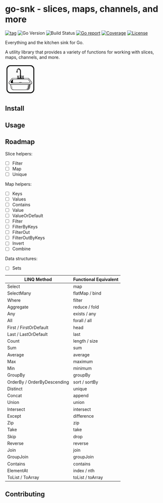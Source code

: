 # go-snk - slices, maps, channels, and more
[![tag](https://img.shields.io/github/tag/samber/lo.svg)](https://github.com/SharkByteSoftware/go-snk/releases)
![Go Version](https://img.shields.io/badge/Go-%3E%3D%201.25-%23007d9c)
![Build Status](https://github.com/SharkByteSoftware/go-snk/actions/workflows/test.yml/badge.svg)
[![Go report](https://goreportcard.com/badge/github.com/samber/lo)](https://goreportcard.com/report/SharkByteSoftware/go-snk)
[![Coverage](https://img.shields.io/codecov/c/github/samber/lo)](https://codecov.io/gh/SharkByteSoftware/go-snk)
[![License](https://img.shields.io/github/license/SharkByteSoftware/go-snk)](./LICENSE)

Everything and the kitchen sink for Go.

A utility library that provides a variety of functions for working with slices, maps, channels, and more.

![go-snk](img/logo.png)
## Install

## Usage

## Roadmap

Slice helpers:
- [ ] Filter
- [ ] Map
- [ ] Unique

Map helpers:
- [ ] Keys
- [ ] Values
- [ ] Contains
- [ ] Value
- [ ] ValueOrDefault
- [ ] Filter
- [ ] FilterByKeys
- [ ] FilterOut
- [ ] FilterOutByKeys
- [ ] Invert
- [ ] Combine

Data structures:
- [ ] Sets

| LINQ Method              | Functional Equivalent       |
|--------------------------|-----------------------------|
| Select                   | map                         |
| SelectMany               | flatMap / bind              |
| Where                    | filter                      |
| Aggregate                | reduce / fold               |
| Any                      | exists / any                |
| All                      | forall / all                |
| First / FirstOrDefault   | head                        |
| Last / LastOrDefault     | last                        |
| Count                    | length / size               |
| Sum                      | sum                         |
| Average                  | average                     |
| Max                      | maximum                     |
| Min                      | minimum                     |
| GroupBy                  | groupBy                     |
| OrderBy / OrderByDescending | sort / sortBy             |
| Distinct                 | unique                      |
| Concat                   | append                      |
| Union                    | union                       |
| Intersect                | intersect                   |
| Except                   | difference                  |
| Zip                      | zip                         |
| Take                     | take                        |
| Skip                     | drop                        |
| Reverse                  | reverse                     |
| Join                     | join                        |
| GroupJoin                | groupJoin                   |
| Contains                 | contains                    |
| ElementAt                | index / nth                 |
| ToList / ToArray         | toList / toArray

## Contributing




